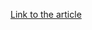 [Link to the article](https://www.welivesecurity.com/en/eset-research/telekopye-hunting-mammoths-using-telegram-bot/)
